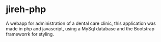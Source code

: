# jireh-php
A webapp for administration of a dental care clinic, this application was made in php and javascript, using a MySql database and the Bootstrap frameworrk for styling.
